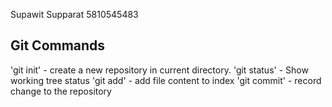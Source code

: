 Supawit Supparat
5810545483

Git Commands
-----------
'git init' - create a new repository in current directory.
'git status' - Show working tree status
'git add' - add file content to index
'git commit' - record change to the repository


